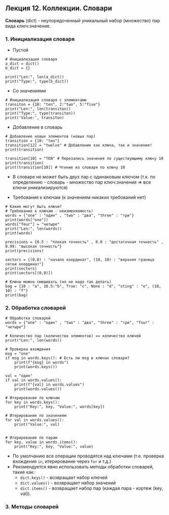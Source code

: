 ## Лекция 12. Коллекции. Словари

**Словарь** (dict) - неупорядоченный уникальный набор (множество) пар вида ключ:значение.

### 1. Инициализация словаря
* Пустой
```
# Инициализация словаря
a_dict = dict()
b_dict = {}

print("Len:", len(a_dict))
print("Type:", type(b_dict))
```

* Со значениями
```
# Инициализация словаря с элементами
transiton = {10: "ten", 2:"two", 5:"five"}
print("Len:", len(transiton))
print("Type:", type(transiton))
print('Value:', transiton)
```

* Добавление в словарь
```
# Добавление новых элементов (новых пар)
transition = {10: "ten"}
transition[12] = "twelve" # Добавление как ключа, так и значения!
print(transition)

transition[10] = "TEN" # Перезапись значения по существующему ключу 10
print(transition)
print(transition[10]) # Чтение из словаря по ключу 10
```

* В словаре не может быть двух пар с одинаковым ключом (т.к. по определению - словарь - множество пар ключ:значения => все ключи уникализируются)

* Требования к ключам (к значениям никаких требований нет)
```
# Какие могут быть ключи?
# Требование к ключам - неизменяемость!
words = {"one" : "один" , "two" : "два", "three" : "три"}
print(words["one"])
words["four"] = "четыре"
print("Len:", len(words))
print(words)

precisions = {0.5 : "плохая точность" , 0.8 : "достаточная точность" , 0.99: "высокая точность"}
print(precisions)

sectors = {(0,0) : "начало координат", (10, 10) : "верхняя граница сетки координат"}
print(sectors)
print(sectors[(0,0)])

# Ключи можно смешивать (но не надо так делать)
bag = {10 : "a", 10.5:"b", True: "c", None : "d", "sting" : "e", (10, 10) : "f"}
print(bag)
```

### 2. Обработка словарей
```
# Обработка словарей
words = {"one" : "один" , "two" : "два", "three" : "три", "four" : "четыре"}

# Количество пар (количество элементов) == количество ключей
print("Len:", len(words))

# Проверка вхождения
msg = "one"
if msg in words.keys(): # Есть ли msg в ключах словаря?
    print(f"{msg} in words")
    print(words.keys())

val = "один"
if val in words.values():
    print(f"{val} in words.values")
    print(words.values())

# Итерирование по ключам
for key in words.keys():
    print("Key:", key, "Value:", words[key])

# Итерирование по значениям
for val in words.values():
    print("Value:", val)


# Итерирование по парам
for key, value in words.items():
    print("Key:", key, "Value:", value)
```

* По умолчанию все операции проводятся над ключами (т.е. проверка вхождения `in`, итерирование через `for` и т.д.)
* Рекомендуется явно использовать методы обработки словарей, такие как:
    * `dict.keys()` - возвращает набор ключей
    * `dict.values()` - возвращает набор значений
    * `dict.items()` - возвращает набор пар (каждая пара - кортеж (key, val)).

### 3. Методы словарей
